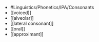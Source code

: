 - #Linguistics/Phonetics/IPA/Consonants
- [[voiced]]
- [[alveolar]]
- [[lateral consonant]]
- [[oral]]
- [[approximant]]